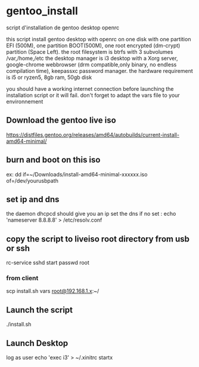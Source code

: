 # gentoo_install
script d'installation de gentoo desktop openrc 

this script install gentoo desktop with openrc on one disk with one partition EFI (500M), one partition BOOT(500M), one root encrypted (dm-crypt) partition (Space Left).
the root filesystem is btrfs with 3 subvolumes /var,/home,/etc
the desktop manager is i3 desktop with a Xorg server, google-chrome webbrowser (drm compatible,only binary, no endless compilation time), keepassxc password manager.
the hardware requirement is i5 or ryzen5, 8gb ram, 50gb disk

you should have a working internet connection before launching the installation script or it will fail.
don't forget to adapt the vars file to your environnement

## Download the gentoo live iso
https://distfiles.gentoo.org/releases/amd64/autobuilds/current-install-amd64-minimal/

## burn and boot on this iso
ex: dd if=~/Downloads/install-amd64-minimal-xxxxxx.iso of=/dev/yourusbpath

## set ip and dns 
the daemon dhcpcd should give you an ip
set the dns if no set : echo 'nameserver 8.8.8.8' > /etc/resolv.conf

## copy the script to liveiso root directory from usb or ssh
rc-service sshd start
passwd root 

### from client
scp install.sh vars root@192.168.1.x:~/

## Launch the script
./install.sh

## Launch Desktop
log as user
echo 'exec i3' > ~/.xinitrc
startx

